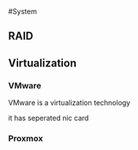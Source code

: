 #System

## RAID

## Virtualization

### VMware

VMware is a virtualization technology

it has seperated nic card

### Proxmox
